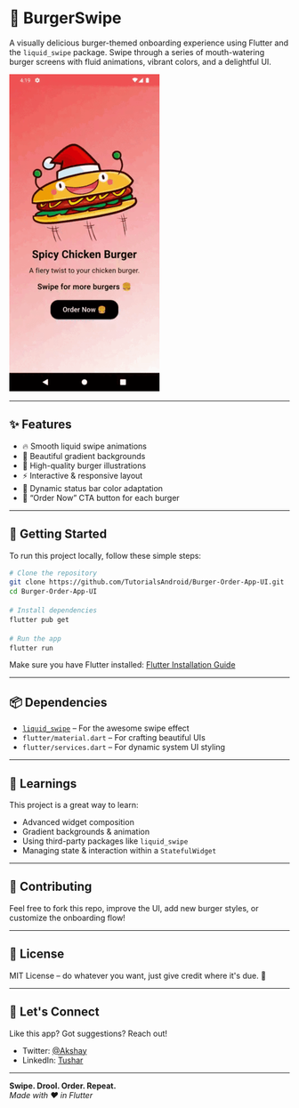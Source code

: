 # 🍔 BurgerSwipe

A visually delicious burger-themed onboarding experience using Flutter and the `liquid_swipe` package. Swipe through a series of mouth-watering burger screens with fluid animations, vibrant colors, and a delightful UI.

![BurgerSwipe Demo](https://github.com/TutorialsAndroid/Burger-Order-App-UI/blob/main/screenshots/demo_gif1.gif?raw=true) <!-- You can replace this with an actual GIF of your app -->

---

## ✨ Features

- 🔥 Smooth liquid swipe animations
- 🎨 Beautiful gradient backgrounds
- 🍔 High-quality burger illustrations
- ⚡ Interactive & responsive layout
- 🌈 Dynamic status bar color adaptation
- 🛒 “Order Now” CTA button for each burger

---

## 🚀 Getting Started

To run this project locally, follow these simple steps:

```bash
# Clone the repository
git clone https://github.com/TutorialsAndroid/Burger-Order-App-UI.git
cd Burger-Order-App-UI

# Install dependencies
flutter pub get

# Run the app
flutter run
```

Make sure you have Flutter installed: [Flutter Installation Guide](https://flutter.dev/docs/get-started/install)

---

## 📦 Dependencies

- [`liquid_swipe`](https://pub.dev/packages/liquid_swipe) – For the awesome swipe effect
- `flutter/material.dart` – For crafting beautiful UIs
- `flutter/services.dart` – For dynamic system UI styling

---

## 🧠 Learnings

This project is a great way to learn:

- Advanced widget composition
- Gradient backgrounds & animation
- Using third-party packages like `liquid_swipe`
- Managing state & interaction within a `StatefulWidget`

---

## 🙌 Contributing

Feel free to fork this repo, improve the UI, add new burger styles, or customize the onboarding flow!

---

## 📄 License

MIT License – do whatever you want, just give credit where it's due. 🍟

---

## 💬 Let's Connect

Like this app? Got suggestions? Reach out!

- Twitter: [@Akshay](https://x.com/a_masram444)
- LinkedIn: [Tushar](https://www.linkedin.com/in/tusharm444/)

---

**Swipe. Drool. Order. Repeat.**  
*Made with ❤️ in Flutter*